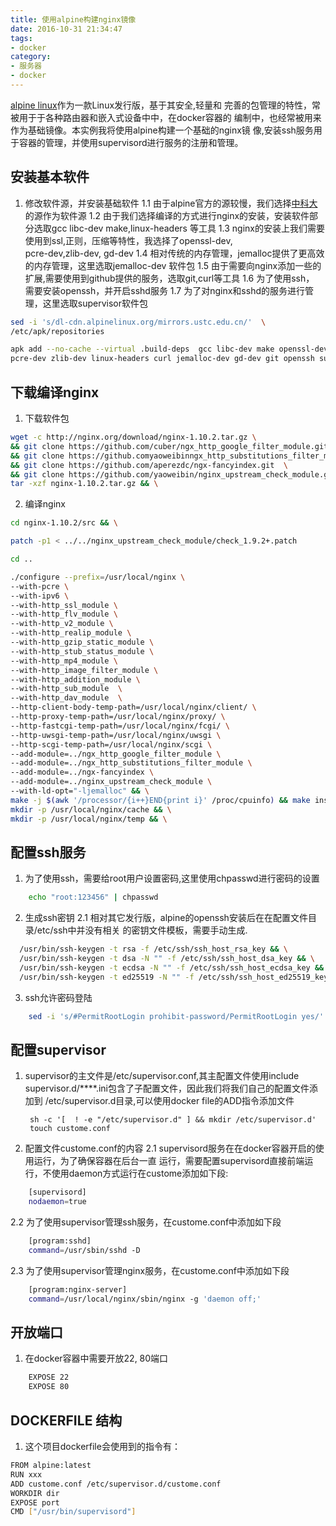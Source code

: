 ```yaml
---
title: 使用alpine构建nginx镜像
date: 2016-10-31 21:34:47
tags:
- docker
category:
- 服务器
- docker
---
```


[alpine linux](http://alpinelinux.org)作为一款Linux发行版，基于其安全,轻量和
完善的包管理的特性，常被用于于各种路由器和嵌入式设备中中，在docker容器的
编制中，也经常被用来作为基础镜像。本实例我将使用alpine构建一个基础的nginx镜
像,安装ssh服务用于容器的管理，并使用supervisord进行服务的注册和管理。

<!-- more -->

## 安装基本软件 ##
1. 修改软件源，并安装基础软件
    1.1  由于alpine官方的源较慢，我们选择[中科大](https://lug.ustc.edu.cn/wiki/mirrors/help/alpine) 的源作为软件源 
    1.2  由于我们选择编译的方式进行nginx的安装，安装软件部分选取gcc libc-dev 
    make,linux-headers 等工具
    1.3  nginx的安装上我们需要使用到ssl,正则，压缩等特性，我选择了openssl-dev, \
    pcre-dev,zlib-dev, gd-dev
    1.4  相对传统的内存管理，jemalloc提供了更高效的内存管理，这里选取jemalloc-dev
    软件包
    1.5  由于需要向nginx添加一些的扩展,需要使用到github提供的服务，选取git,curl等工具
    1.6  为了使用ssh， 需要安装openssh，并开启sshd服务
    1.7  为了对nginx和sshd的服务进行管理，这里选取supervisor软件包
```bash
sed -i 's/dl-cdn.alpinelinux.org/mirrors.ustc.edu.cn/'  \
/etc/apk/repositories

apk add --no-cache --virtual .build-deps  gcc libc-dev make openssl-dev \
pcre-dev zlib-dev linux-headers curl jemalloc-dev gd-dev git openssh supervisor
```

## 下载编译nginx ##
1. 下载软件包
```bash
wget -c http://nginx.org/download/nginx-1.10.2.tar.gz \
&& git clone https://github.com/cuber/ngx_http_google_filter_module.git \
&& git clone https://github.comyaoweibinngx_http_substitutions_filter_module.git \
&& git clone https://github.com/aperezdc/ngx-fancyindex.git  \
&& git clone https://github.com/yaoweibin/nginx_upstream_check_module.git
tar -xzf nginx-1.10.2.tar.gz && \
```
2. 编译nginx
```bash
cd nginx-1.10.2/src && \

patch -p1 < ../../nginx_upstream_check_module/check_1.9.2+.patch

cd ..

./configure --prefix=/usr/local/nginx \
--with-pcre \
--with-ipv6 \
--with-http_ssl_module \
--with-http_flv_module \
--with-http_v2_module \
--with-http_realip_module \
--with-http_gzip_static_module \
--with-http_stub_status_module \
--with-http_mp4_module \
--with-http_image_filter_module \
--with-http_addition_module \
--with-http_sub_module  \
--with-http_dav_module  \
--http-client-body-temp-path=/usr/local/nginx/client/ \
--http-proxy-temp-path=/usr/local/nginx/proxy/ \
--http-fastcgi-temp-path=/usr/local/nginx/fcgi/ \
--http-uwsgi-temp-path=/usr/local/nginx/uwsgi \
--http-scgi-temp-path=/usr/local/nginx/scgi \
--add-module=../ngx_http_google_filter_module \
--add-module=../ngx_http_substitutions_filter_module \
--add-module=../ngx-fancyindex \
--add-module=../nginx_upstream_check_module \
--with-ld-opt="-ljemalloc" && \
make -j $(awk '/processor/{i++}END{print i}' /proc/cpuinfo) && make install &&  \
mkdir -p /usr/local/nginx/cache && \
mkdir -p /usr/local/nginx/temp && \
```

## 配置ssh服务
1. 为了使用ssh，需要给root用户设置密码,这里使用chpasswd进行密码的设置
```bash
    echo "root:123456" | chpasswd
```

2. 生成ssh密钥
  2.1  相对其它发行版，alpine的openssh安装后在在配置文件目录/etc/ssh中并没有相关
  的密钥文件模板，需要手动生成.
  ```bash
    /usr/bin/ssh-keygen -t rsa -f /etc/ssh/ssh_host_rsa_key && \
    /usr/bin/ssh-keygen -t dsa -N "" -f /etc/ssh/ssh_host_dsa_key && \
    /usr/bin/ssh-keygen -t ecdsa -N "" -f /etc/ssh/ssh_host_ecdsa_key && \
    /usr/bin/ssh-keygen -t ed25519 -N "" -f /etc/ssh/ssh_host_ed25519_key
  ```
3. ssh允许密码登陆
```bash
    sed -i 's/#PermitRootLogin prohibit-password/PermitRootLogin yes/'  /etc/ssh/sshd_config
```


## 配置supervisor ##
1. supervisor的主文件是/etc/supervisor.conf,其主配置文件使用include
   supervisor.d/****.ini包含了子配置文件，因此我们将我们自己的配置文件添加到
   /etc/supervisor.d目录,可以使用docker file的ADD指令添加文件
   ```
    sh -c '[  ! -e "/etc/supervisor.d" ] && mkdir /etc/supervisor.d'
    touch custome.conf
    ```
2. 配置文件custome.conf的内容
2.1  supervisord服务在在docker容器开启的使用运行，为了确保容器在后台一直
运行，需要配置supervisord直接前端运行，不使用daemon方式运行在custome添加如下段:
```bash
    [supervisord]
    nodaemon=true
``` 
2.2  为了使用supervisor管理ssh服务，在custome.conf中添加如下段
```bash
    [program:sshd]
    command=/usr/sbin/sshd -D
```

2.3  为了使用supervisor管理nginx服务，在custome.conf中添加如下段
```bash
    [program:nginx-server]
    command=/usr/local/nginx/sbin/nginx -g 'daemon off;'
```
## 开放端口 ##
1. 在docker容器中需要开放22, 80端口
```bash
    EXPOSE 22
    EXPOSE 80
```

## DOCKERFILE 结构 ##
1. 这个项目dockerfile会使用到的指令有：
```bash
FROM alpine:latest
RUN xxx
ADD custome.conf /etc/supervisor.d/custome.conf
WORKDIR dir
EXPOSE port
CMD ["/usr/bin/supervisord"]
```

